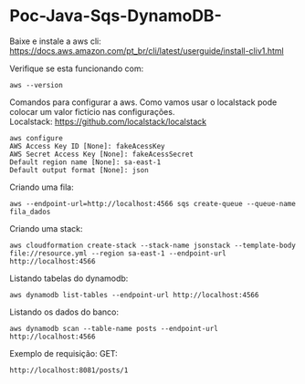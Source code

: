 # Poc-Java-Sqs-DynamoDB-


Baixe e instale a aws cli: \
https://docs.aws.amazon.com/pt_br/cli/latest/userguide/install-cliv1.html

Verifique se esta funcionando com:
```
aws --version
```
Comandos para configurar a aws. Como vamos usar o localstack pode colocar um valor fictício nas configurações. \
Localstack: https://github.com/localstack/localstack

```
aws configure
AWS Access Key ID [None]: fakeAcessKey
AWS Secret Access Key [None]: fakeAcessSecret
Default region name [None]: sa-east-1
Default output format [None]: json
```
Criando uma fila:
```
aws --endpoint-url=http://localhost:4566 sqs create-queue --queue-name fila_dados
```

Criando uma stack:
```
aws cloudformation create-stack --stack-name jsonstack --template-body file://resource.yml --region sa-east-1 --endpoint-url http://localhost:4566
```

Listando tabelas do dynamodb:
```
aws dynamodb list-tables --endpoint-url http://localhost:4566
```
Listando os dados do banco:
```
aws dynamodb scan --table-name posts --endpoint-url http://localhost:4566
```
Exemplo de requisição: GET:
```
http://localhost:8081/posts/1
```
